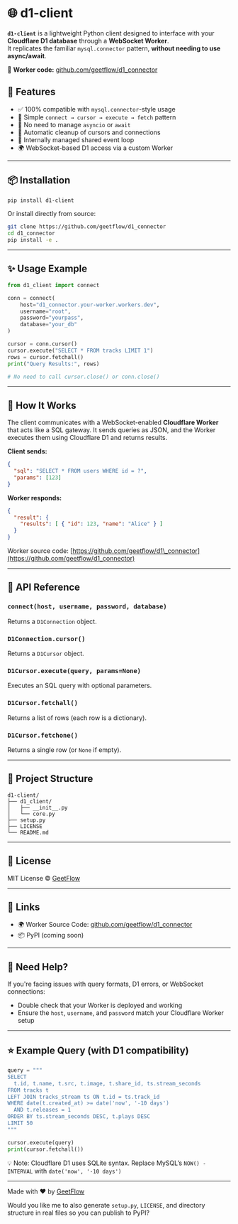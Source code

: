 # 🌐 d1-client

**`d1-client`** is a lightweight Python client designed to interface with your **Cloudflare D1 database** through a **WebSocket Worker**.  
It replicates the familiar `mysql.connector` pattern, **without needing to use async/await**.

🔗 **Worker code:** [github.com/geetflow/d1_connector](https://github.com/geetflow/d1_connector)



## 🚀 Features

- ✅ 100% compatible with `mysql.connector`-style usage
- 🔌 Simple `connect → cursor → execute → fetch` pattern
- 🧠 No need to manage `asyncio` or `await`
- 🔄 Automatic cleanup of cursors and connections
- 🧵 Internally managed shared event loop
- 🌍 WebSocket-based D1 access via a custom Worker

---

## 📦 Installation

```bash
pip install d1-client
````

Or install directly from source:

```bash
git clone https://github.com/geetflow/d1_connector
cd d1_connector
pip install -e .
```

---

## ✨ Usage Example

```python
from d1_client import connect

conn = connect(
    host="d1_connector.your-worker.workers.dev",
    username="root",
    password="yourpass",
    database="your_db"
)

cursor = conn.cursor()
cursor.execute("SELECT * FROM tracks LIMIT 1")
rows = cursor.fetchall()
print("Query Results:", rows)

# No need to call cursor.close() or conn.close()
```

---

## 🔧 How It Works

The client communicates with a WebSocket-enabled **Cloudflare Worker** that acts like a SQL gateway.
It sends queries as JSON, and the Worker executes them using Cloudflare D1 and returns results.

**Client sends:**

```json
{
  "sql": "SELECT * FROM users WHERE id = ?",
  "params": [123]
}
```

**Worker responds:**

```json
{
  "result": {
    "results": [ { "id": 123, "name": "Alice" } ]
  }
}
```

Worker source code:
[https://github.com/geetflow/d1\_connector](https://github.com/geetflow/d1_connector)

---

## 🧪 API Reference

### `connect(host, username, password, database)`

Returns a `D1Connection` object.

### `D1Connection.cursor()`

Returns a `D1Cursor` object.

### `D1Cursor.execute(query, params=None)`

Executes an SQL query with optional parameters.

### `D1Cursor.fetchall()`

Returns a list of rows (each row is a dictionary).

### `D1Cursor.fetchone()`

Returns a single row (or `None` if empty).

---

## 📂 Project Structure

```
d1-client/
├── d1_client/
│   ├── __init__.py
│   └── core.py
├── setup.py
├── LICENSE
└── README.md
```

---

## 📜 License

MIT License © [GeetFlow](https://geetflow.com)

---

## 🔗 Links

* 🌍 Worker Source Code: [github.com/geetflow/d1\_connector](https://github.com/geetflow/d1_connector)
* 📦 PyPI (coming soon)

---

## 💬 Need Help?

If you're facing issues with query formats, D1 errors, or WebSocket connections:

* Double check that your Worker is deployed and working
* Ensure the `host`, `username`, and `password` match your Cloudflare Worker setup

---

## ⭐ Example Query (with D1 compatibility)

```python
query = """
SELECT 
  t.id, t.name, t.src, t.image, t.share_id, ts.stream_seconds
FROM tracks t
LEFT JOIN tracks_stream ts ON t.id = ts.track_id
WHERE date(t.created_at) >= date('now', '-10 days')
  AND t.releases = 1
ORDER BY ts.stream_seconds DESC, t.plays DESC
LIMIT 50
"""

cursor.execute(query)
print(cursor.fetchall())
```

💡 Note: Cloudflare D1 uses SQLite syntax. Replace MySQL’s `NOW() - INTERVAL` with `date('now', '-10 days')`

---

Made with ❤️ by [GeetFlow](https://geetflow.com)



Would you like me to also generate `setup.py`, `LICENSE`, and directory structure in real files so you can publish to PyPI?

